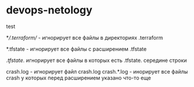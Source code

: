 # devops-netology

test

**/.terraform/* - игнорирует все файлы в директориях .terraform

*.tfstate - игнорирует все файлы с расширением .tfstate 

*.tfstate.* игнорирует все файлы в которых есть .tfstate. середине строки

crash.log - игнорирует файл crash.log
crash.*.log - инорирует все файлы crash у которых перед расширением указано что-то еще

